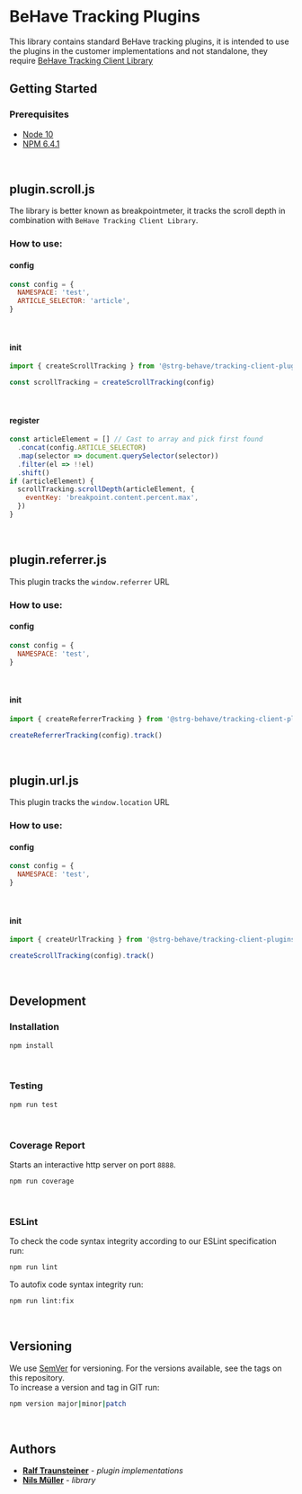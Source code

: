 # BeHave Tracking Plugins
This library contains standard BeHave tracking plugins, it is intended to use the plugins in the customer implementations and not standalone, they require [BeHave Tracking Client Library](https://bitbucket.strg.at/projects/BHV/repos/tracking-client-lib)

## Getting Started

### Prerequisites
- [Node 10](https://nodejs.org/)
- [NPM 6.4.1](https://www.npmjs.com/)
<br>

## plugin.scroll.js
The library is better known as breakpointmeter, it tracks the scroll depth in combination with `BeHave Tracking Client Library`.
<br>

### How to use:

#### config
```javascript
const config = {
  NAMESPACE: 'test',
  ARTICLE_SELECTOR: 'article',
}
```
<br>

#### init
```javascript
import { createScrollTracking } from '@strg-behave/tracking-client-plugins'

const scrollTracking = createScrollTracking(config)
```
<br>

#### register
```javascript
const articleElement = [] // Cast to array and pick first found
  .concat(config.ARTICLE_SELECTOR)
  .map(selector => document.querySelector(selector))
  .filter(el => !!el)
  .shift()
if (articleElement) {
  scrollTracking.scrollDepth(articleElement, {
    eventKey: 'breakpoint.content.percent.max',
  })
}
```
<br>

## plugin.referrer.js
This plugin tracks the `window.referrer` URL

### How to use:

#### config
```javascript
const config = {
  NAMESPACE: 'test',
}
```
<br>

#### init
```javascript
import { createReferrerTracking } from '@strg-behave/tracking-client-plugins'

createReferrerTracking(config).track()
```
<br>

## plugin.url.js
This plugin tracks the `window.location` URL

### How to use:

#### config
```javascript
const config = {
  NAMESPACE: 'test',
}
```
<br>

#### init
```javascript
import { createUrlTracking } from '@strg-behave/tracking-client-plugins'

createScrollTracking(config).track()
```
<br>

## Development

### Installation
```bash
npm install
```
<br>

### Testing
```bash
npm run test
```
<br>

### Coverage Report
Starts an interactive http server on port `8888`.
```bash
npm run coverage

```
<br>

### ESLint
To check the code syntax integrity according to our ESLint specification run:
```bash
npm run lint
```

To autofix code syntax integrity run:
```bash
npm run lint:fix
```
<br>

## Versioning

We use [SemVer](http://semver.org/) for versioning. For the versions available, see the tags on this repository.
<br>
To increase a version and tag in GIT run:
```bash
npm version major|minor|patch
```
<br>

## Authors
* **[Ralf Traunsteiner](mailto:ralf.traunsteiner@strg.at)** - *plugin implementations*
* **[Nils Müller](mailto:nils.mueller@strg.at)** - *library*

